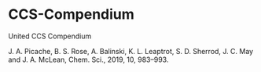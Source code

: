 # CCS-Compendium
United CCS Compendium

J. A. Picache, B. S. Rose, A. Balinski, K. L. Leaptrot, S. D. Sherrod, J. C. May and J. A. McLean,
Chem. Sci., 2019, 10, 983–993.
